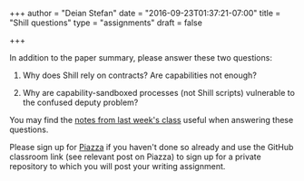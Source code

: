 +++
author = "Deian Stefan"
date = "2016-09-23T01:37:21-07:00"
title = "Shill questions"
type = "assignments"
draft = false

+++

In addition to the paper summary, please answer these two questions:

1. Why does Shill rely on contracts? Are capabilities not enough?

2. Why are capability-sandboxed processes (not Shill scripts) vulnerable to the
   confused deputy problem?

You may find the [notes from last week's class](/notes/confused-deputy/) useful
when answering these questions.

Please sign up for [Piazza](https://piazza.com/ucsd/fall2016/cse291) if you
haven't done so already and use the GitHub classroom link (see relevant post on
Piazza) to sign up for a private repository to which you will post your writing
assignment.
